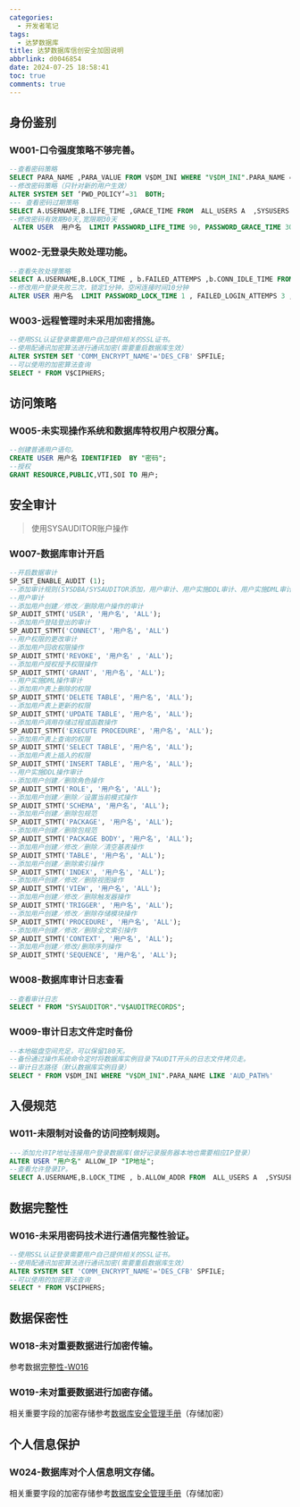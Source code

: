 ```yaml
---
categories:
  - 开发者笔记
tags:
  - 达梦数据库
title: 达梦数据库信创安全加固说明
abbrlink: d0046854
date: 2024-07-25 18:58:41
toc: true
comments: true
---
```


<meta name="referrer" content="no-referrer" />

<!--more-->

## 身份鉴别

### W001-口令强度策略不够完善。

```sql
--查看密码策略
SELECT PARA_NAME ,PARA_VALUE FROM V$DM_INI WHERE "V$DM_INI".PARA_NAME = 'PWD_POLICY'
--修改密码策略（只针对新的用户生效）  
ALTER SYSTEM SET ‘PWD_POLICY’=31  BOTH;  
--- 查看密码过期策略
SELECT A.USERNAME,B.LIFE_TIME ,GRACE_TIME FROM  ALL_USERS A  ,SYSUSERS B WHERE A.USER_ID =B.ID
--修改密码有效期90天,宽限期30天
 ALTER USER  用户名  LIMIT PASSWORD_LIFE_TIME 90, PASSWORD_GRACE_TIME 30;  
```

### W002-无登录失败处理功能。

```sql
--查看失败处理策略
SELECT A.USERNAME,B.LOCK_TIME , b.FAILED_ATTEMPS ,b.CONN_IDLE_TIME FROM  ALL_USERS A  ,SYSUSERS B WHERE A.USER_ID =B.ID  
--修改用户登录失败三次，锁定1分钟，空闲连接时间10分钟
ALTER USER 用户名  LIMIT PASSWORD_LOCK_TIME 1 , FAILED_LOGIN_ATTEMPS 3 ,CONNECT_IDLE_TIME 10;  
```

### W003-远程管理时未采用加密措施。

```sql
--使用SSL认证登录需要用户自己提供相关的SSL证书。
--使用配通讯加密算法进行通讯加密(需要重启数据库生效）
ALTER SYSTEM SET 'COMM_ENCRYPT_NAME'='DES_CFB' SPFILE;
--可以使用的加密算法查询
SELECT * FROM V$CIPHERS;
```

## 访问策略

### W005-未实现操作系统和数据库特权用户权限分离。

```sql
--创建普通用户语句。
CREATE USER 用户名 IDENTIFIED  BY "密码";
--授权
GRANT RESOURCE,PUBLIC,VTI,SOI TO 用户;
```

## 安全审计

> 使用SYSAUDITOR账户操作

### W007-数据库审计开启

```sql
--开启数据审计
SP_SET_ENABLE_AUDIT (1);
--添加审计规则(SYSDBA/SYSAUDITOR添加，用户审计、用户实施DDL审计、用户实施DML审计、用户的权限更改审计，相关数据操作员添加，用户审计、用户实施DDL审计、用户的权限更改审计)。
--用户审计
--添加用户创建／修改／删除用户操作的审计
SP_AUDIT_STMT('USER', '用户名', 'ALL');
--添加用户登陆登出的审计
SP_AUDIT_STMT('CONNECT', '用户名', 'ALL')
--用户权限的更改审计
--添加用户回收权限操作
SP_AUDIT_STMT('REVOKE', '用户名' , 'ALL');
--添加用户授权授予权限操作
SP_AUDIT_STMT('GRANT', '用户名', 'ALL');
--用户实施DML操作审计
--添加用户表上删除的权限
SP_AUDIT_STMT('DELETE TABLE', '用户名', 'ALL');
--添加用户表上更新的权限
SP_AUDIT_STMT('UPDATE TABLE', '用户名', 'ALL');
--添加用户调用存储过程或函数操作
SP_AUDIT_STMT('EXECUTE PROCEDURE', '用户名', 'ALL');
--添加用户表上查询的权限
SP_AUDIT_STMT('SELECT TABLE', '用户名', 'ALL');
--添加用户表上插入的权限
SP_AUDIT_STMT('INSERT TABLE', '用户名', 'ALL');
--用户实施DDL操作审计
--添加用户创建／删除角色操作
SP_AUDIT_STMT('ROLE', '用户名', 'ALL');
--添加用户创建／删除／设置当前模式操作
SP_AUDIT_STMT('SCHEMA', '用户名', 'ALL');
--添加用户创建／删除包规范
SP_AUDIT_STMT('PACKAGE', '用户名', 'ALL');
--添加用户创建／删除包规范
SP_AUDIT_STMT('PACKAGE BODY', '用户名', 'ALL');
--添加用户创建／修改／删除／清空基表操作
SP_AUDIT_STMT('TABLE', '用户名', 'ALL');
--添加用户创建／删除索引操作
SP_AUDIT_STMT('INDEX', '用户名', 'ALL');
--添加用户创建／修改／删除视图操作
SP_AUDIT_STMT('VIEW', '用户名', 'ALL');
--添加用户创建／修改／删除触发器操作
SP_AUDIT_STMT('TRIGGER', '用户名', 'ALL');
--添加用户创建／修改／删除存储模块操作
SP_AUDIT_STMT('PROCEDURE', '用户名', 'ALL');
--添加用户创建／修改／删除全文索引操作
SP_AUDIT_STMT('CONTEXT', '用户名', 'ALL');
--添加用户创建／修改/删除序列操作
SP_AUDIT_STMT('SEQUENCE', '用户名', 'ALL');
```

### W008-数据库审计日志查看

```sql
--查看审计日志
SELECT * FROM "SYSAUDITOR"."V$AUDITRECORDS";
```

### W009-审计日志文件定时备份

```sql
--本地磁盘空间充足，可以保留180天。
--备份通过操作系统命令定时将数据库实例目录下AUDIT开头的日志文件拷贝走。
--审计日志路径（默认数据库实例目录）
SELECT * FROM V$DM_INI WHERE "V$DM_INI".PARA_NAME LIKE 'AUD_PATH%'
```

## 入侵规范

### W011-未限制对设备的访问控制规则。

```sql
---添加允许IP地址连接用户登录数据库(做好记录服务器本地也需要相应IP登录）
ALTER USER "用户名" ALLOW_IP "IP地址";
--查看允许登录IP。
SELECT A.USERNAME,B.LOCK_TIME , b.ALLOW_ADDR FROM  ALL_USERS A  ,SYSUSERS B WHERE A.USER_ID =B.ID
```

## 数据完整性

### <span id="key1">W016-未采用密码技术进行通信完整性验证</span>。

```sql
--使用SSL认证登录需要用户自己提供相关的SSL证书。
--使用配通讯加密算法进行通讯加密(需要重启数据库生效）
ALTER SYSTEM SET 'COMM_ENCRYPT_NAME'='DES_CFB' SPFILE;
--可以使用的加密算法查询
SELECT * FROM V$CIPHERS;
```

## 数据保密性

### W018-未对重要数据进行加密传输。

参考数据[完整性-W016](#key1)

### W019-未对重要数据进行加密存储。

相关重要字段的加密存储参考[数据库安全管理手册](https://www.alipan.com/s/ktJNZEaNsmr)（存储加密）

## 个人信息保护

### W024-数据库对个人信息明文存储。

相关重要字段的加密存储参考[数据库安全管理手册](https://www.alipan.com/s/ktJNZEaNsmr)（存储加密）

